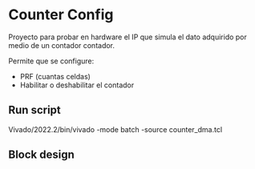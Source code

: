 # Counter Config
Proyecto para probar en hardware el IP que simula el dato adquirido por medio de un contador contador.

Permite que se configure:
- PRF (cuantas celdas)
- Habilitar o deshabilitar el contador

## Run script
Vivado/2022.2/bin/vivado -mode batch -source counter_dma.tcl 

## Block design
